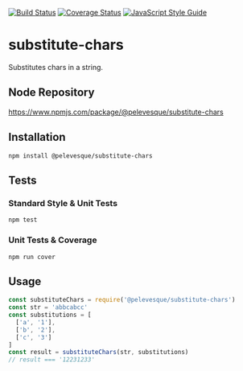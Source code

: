 [![Build Status](https://travis-ci.org/pelevesque/substitute-chars.svg?branch=master)](https://travis-ci.org/pelevesque/substitute-chars)
[![Coverage Status](https://coveralls.io/repos/github/pelevesque/substitute-chars/badge.svg?branch=master)](https://coveralls.io/github/pelevesque/substitute-chars?branch=master)
[![JavaScript Style Guide](https://img.shields.io/badge/code_style-standard-brightgreen.svg)](https://standardjs.com)

# substitute-chars

Substitutes chars in a string.

## Node Repository

https://www.npmjs.com/package/@pelevesque/substitute-chars

## Installation

`npm install @pelevesque/substitute-chars`

## Tests

### Standard Style & Unit Tests

`npm test`

### Unit Tests & Coverage

`npm run cover`

## Usage

```js
const substituteChars = require('@pelevesque/substitute-chars')
const str = 'abbcabcc'
const substitutions = [
  ['a', '1'],
  ['b', '2'],
  ['c', '3']
]
const result = substituteChars(str, substitutions)
// result === '12231233'
```
